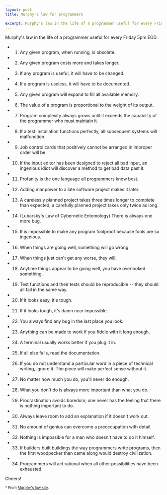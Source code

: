 ```yaml
---
layout: post
title: Murphy's law for programmers

excerpt: Murphy's law in the life of a programmer useful for every Friday 5pm EOD.
---
```


Murphy's law in the life of a programmer useful for every Friday 5pm EOD.

- 1. Any given program, when running, is obsolete. 
- 2. Any given program costs more and takes longer. 
- 3. If any program is useful, it will have to be changed. 
- 4. If a program is useless, it will have to be documented. 
- 5. Any given program will expand to fill all available memory. 
- 6. The value of a program is proportional to the weight of its output. 
- 7. Program complexity always grows until it exceeds the capability of the programmer who must maintain it. 
- 8. If a test installation functions perfectly, all subsequent systems will malfunction. 
- 9. Job control cards that positively cannot be arranged in improper order will be.
- 10. If the input editor has been designed to reject all bad input, an ingenious idiot will discover a method to get bad data past it.
- 11. Profanity is the one language all programmers know best.
- 12. Adding manpower to a late software project makes it later.
- 13. A carelessly planned project takes three times longer to complete than expected; a carefully planned project takes only twice as long.
- 14. (Lubarsky's Law of Cybernetic Entomology) There is always one more bug.
- 15. It is impossible to make any program foolproof because fools are so ingenious.
- 16. When things are going well, something will go wrong.
- 17. When things just can't get any worse, they will.
- 18. Anytime things appear to be going well, you have overlooked something.
- 19. Test functions and their tests should be reproducible -- they should all fail in the same way.
- 20. If it looks easy, it's tough.
- 21. If it looks tough, it's damn near impossible.
- 22. You always find any bug in the last place you look.
- 23. Anything can be made to work if you fiddle with it long enough.
- 24. A terminal usually works better if you plug it in. 
- 25. If all else fails, read the documentation.
- 26. If you do not understand a particular word in a piece of technical writing, ignore it. The piece will make perfect sense without it.
- 27. No matter how much you do, you'll never do enough.
- 28. What you don't do is always more important than what you do.
- 29. Procrastination avoids boredom; one never has the feeling that there is nothing important to do.
- 30. Always leave room to add an explanation if it doesn't work out.
- 31. No amount of genius can overcome a preoccupation with detail.
- 32. Nothing is impossible for a man who doesn't have to do it himself.
- 33. If builders built buildings the way programmers write programs, then the first woodpecker than came along would destroy civilization.
- 34. Programmers will act rational when all other possibilities have been exhausted.

Cheers!

<small>* From <a href="http://www.murphys-laws.com/murphy/murphy-computer.html" title="Murphy's law for programmers" target="_blank">Murphy's law site</a>.</small>